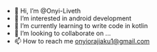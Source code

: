 - 👋 Hi, I’m @Onyi-Liveth
- 👀 I’m interested in android development
- 🌱 I’m currently learning to write code in kotlin
- 💞️ I’m looking to collaborate on ...
- 📫 How to reach me onyiorajiaku1@gmail.com

<!---
Onyi-Liveth/Onyi-Liveth is a ✨ special ✨ repository because its `README.md` (this file) appears on your GitHub profile.
You can click the Preview link to take a look at your changes.
--->
